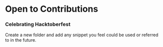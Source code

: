 # Open to Contributions
### Celebrating Hacktoberfest
Create a new folder and add any snippet you feel could be used or referred to in the future.
